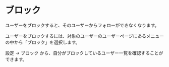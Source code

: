 # ブロック

ユーザーをブロックすると、そのユーザーからフォローができなくなります。

ユーザーをブロックするには、対象のユーザーのユーザーページにあるメニューの中から「ブロック」を選択します。

設定 → ブロック から、自分がブロックしているユーザー一覧を確認することができます。
